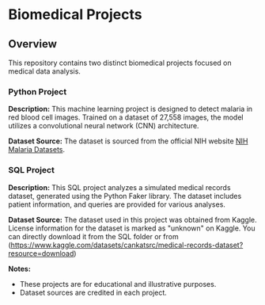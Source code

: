 # Biomedical Projects

## Overview

This repository contains two distinct biomedical projects focused on medical data analysis.

### Python Project

**Description:**
This machine learning project is designed to detect malaria in red blood cell images. Trained on a dataset of 27,558 images, the model utilizes a convolutional neural network (CNN) architecture.

**Dataset Source:**
The dataset is sourced from the official NIH website [NIH Malaria Datasets](https://ceb.nlm.nih.gov/repositories/malaria-datasets/).

### SQL Project

**Description:**
This SQL project analyzes a simulated medical records dataset, generated using the Python Faker library. The dataset includes patient information, and queries are provided for various analyses.

**Dataset Source:**
The dataset used in this project was obtained from Kaggle. License information for the dataset is marked as "unknown" on Kaggle.
You can directly download it from the SQL folder or from (https://www.kaggle.com/datasets/cankatsrc/medical-records-dataset?resource=download) 

**Notes:**
- These projects are for educational and illustrative purposes.
- Dataset sources are credited in each project.
